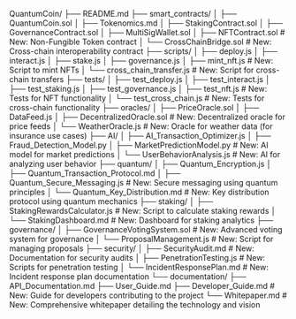 QuantumCoin/
├── README.md
├── smart_contracts/
│   ├── QuantumCoin.sol
│   ├── Tokenomics.md
│   ├── StakingContract.sol
│   ├── GovernanceContract.sol
│   ├── MultiSigWallet.sol
│   ├── NFTContract.sol                # New: Non-Fungible Token contract
│   └── CrossChainBridge.sol          # New: Cross-chain interoperability contract
├── scripts/
│   ├── deploy.js
│   ├── interact.js
│   ├── stake.js
│   ├── governance.js
│   ├── mint_nft.js                   # New: Script to mint NFTs
│   └── cross_chain_transfer.js        # New: Script for cross-chain transfers
├── tests/
│   ├── test_deploy.js
│   ├── test_interact.js
│   ├── test_staking.js
│   ├── test_governance.js
│   ├── test_nft.js                   # New: Tests for NFT functionality
│   └── test_cross_chain.js           # New: Tests for cross-chain functionality
├── oracles/
│   ├── PriceOracle.sol
│   ├── DataFeed.js
│   ├── DecentralizedOracle.sol        # New: Decentralized oracle for price feeds
│   └── WeatherOracle.js               # New: Oracle for weather data (for insurance use cases)
├── AI/
│   ├── AI_Transaction_Optimizer.js
│   ├── Fraud_Detection_Model.py
│   ├── MarketPredictionModel.py       # New: AI model for market predictions
│   └── UserBehaviorAnalysis.js        # New: AI for analyzing user behavior
├── quantum/
│   ├── Quantum_Encryption.js
│   ├── Quantum_Transaction_Protocol.md
│   ├── Quantum_Secure_Messaging.js    # New: Secure messaging using quantum principles
│   └── Quantum_Key_Distribution.md     # New: Key distribution protocol using quantum mechanics
├── staking/
│   ├── StakingRewardsCalculator.js    # New: Script to calculate staking rewards
│   └── StakingDashboard.md            # New: Dashboard for staking analytics
├── governance/
│   ├── GovernanceVotingSystem.sol      # New: Advanced voting system for governance
│   └── ProposalManagement.js           # New: Script for managing proposals
├── security/
│   ├── SecurityAudit.md                # New: Documentation for security audits
│   ├── PenetrationTesting.js           # New: Scripts for penetration testing
│   └── IncidentResponsePlan.md         # New: Incident response plan documentation
└── documentation/
    ├── API_Documentation.md
    ├── User_Guide.md
    ├── Developer_Guide.md             # New: Guide for developers contributing to the project
    └── Whitepaper.md                   # New: Comprehensive whitepaper detailing the technology and vision
